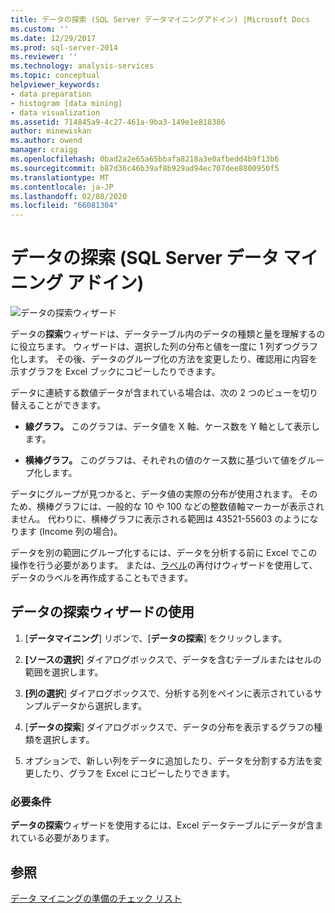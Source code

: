 ```yaml
---
title: データの探索 (SQL Server データマイニングアドイン) |Microsoft Docs
ms.custom: ''
ms.date: 12/29/2017
ms.prod: sql-server-2014
ms.reviewer: ''
ms.technology: analysis-services
ms.topic: conceptual
helpviewer_keywords:
- data preparation
- histogram [data mining]
- data visualization
ms.assetid: 714845a9-4c27-461a-9ba3-149e1e818386
author: minewiskan
ms.author: owend
manager: craigg
ms.openlocfilehash: 0bad2a2e65a65bbafa8218a3e0afbedd4b9f13b6
ms.sourcegitcommit: b87d36c46b39af8b929ad94ec707dee8800950f5
ms.translationtype: MT
ms.contentlocale: ja-JP
ms.lasthandoff: 02/08/2020
ms.locfileid: "66081304"
---
```

# <a name="explore-data-sql-server-data-mining-add-ins"></a>データの探索 (SQL Server データ マイニング アドイン)
  ![データの探索ウィザード](media/dmc-explore.gif "データの探索ウィザード")  
  
 データの**探索**ウィザードは、データテーブル内のデータの種類と量を理解するのに役立ちます。 ウィザードは、選択した列の分布と値を一度に 1 列ずつグラフ化します。 その後、データのグループ化の方法を変更したり、確認用に内容を示すグラフを Excel ブックにコピーしたりできます。  
  
 データに連続する数値データが含まれている場合は、次の 2 つのビューを切り替えることができます。  
  
-   **線グラフ。** このグラフは、データ値を X 軸、ケース数を Y 軸として表示します。  
  
-   **横棒グラフ。** このグラフは、それぞれの値のケース数に基づいて値をグループ化します。  
  
 データにグループが見つかると、データ値の実際の分布が使用されます。 そのため、横棒グラフには、一般的な 10 や 100 などの整数値軸マーカーが表示されません。 代わりに、横棒グラフに表示される範囲は 43521-55603 のようになります (Income 列の場合)。  
  
 データを別の範囲にグループ化するには、データを分析する前に Excel でこの操作を行う必要があります。 または、[ラベル](relabel-sql-server-data-mining-add-ins.md)の再付けウィザードを使用して、データのラベルを再作成することもできます。  
  
## <a name="using-the-explore-data-wizard"></a>データの探索ウィザードの使用  
  
1.  [**データマイニング**] リボンで、[**データの探索**] をクリックします。  
  
2.  **[ソースの選択**] ダイアログボックスで、データを含むテーブルまたはセルの範囲を選択します。  
  
3.  **[列の選択**] ダイアログボックスで、分析する列をペインに表示されているサンプルデータから選択します。  
  
4.  [**データの探索**] ダイアログボックスで、データの分布を表示するグラフの種類を選択します。  
  
5.  オプションで、新しい列をデータに追加したり、データを分割する方法を変更したり、グラフを Excel にコピーしたりできます。  
  
### <a name="requirements"></a>必要条件  
 **データの探索**ウィザードを使用するには、Excel データテーブルにデータが含まれている必要があります。   
  
## <a name="see-also"></a>参照  
 [データ マイニングの準備のチェック リスト](checklist-of-preparation-for-data-mining.md)  
  
  
